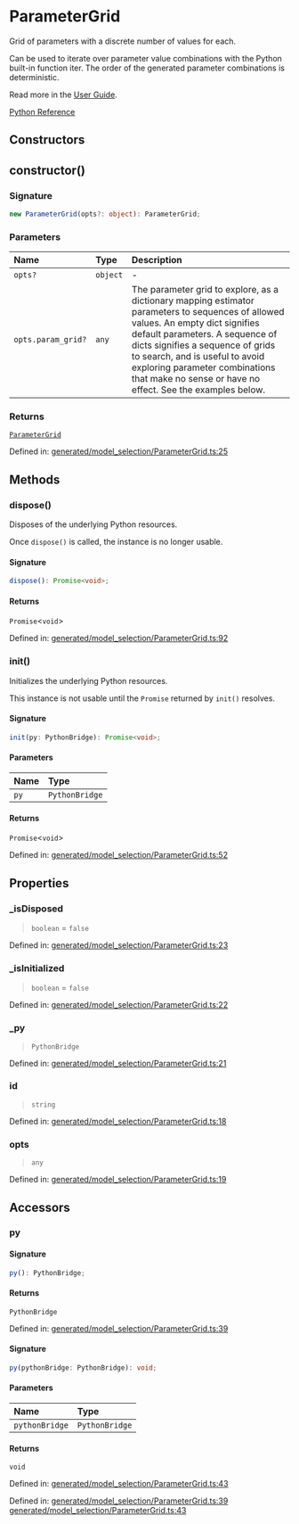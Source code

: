 # ParameterGrid

Grid of parameters with a discrete number of values for each.

Can be used to iterate over parameter value combinations with the Python built-in function iter. The order of the generated parameter combinations is deterministic.

Read more in the [User Guide](../grid_search.html#grid-search).

[Python Reference](https://scikit-learn.org/stable/modules/generated/sklearn.model_selection.ParameterGrid.html)

## Constructors

## constructor()

### Signature

```ts
new ParameterGrid(opts?: object): ParameterGrid;
```

### Parameters

| Name | Type | Description |
| :------ | :------ | :------ |
| `opts?` | `object` | - |
| `opts.param_grid?` | `any` | The parameter grid to explore, as a dictionary mapping estimator parameters to sequences of allowed values.  An empty dict signifies default parameters.  A sequence of dicts signifies a sequence of grids to search, and is useful to avoid exploring parameter combinations that make no sense or have no effect. See the examples below. |

### Returns

[`ParameterGrid`](ParameterGrid.md)

Defined in:  [generated/model\_selection/ParameterGrid.ts:25](https://github.com/transitive-bullshit/scikit-learn-ts/blob/22af0e7/packages/sklearn/src/generated/model_selection/ParameterGrid.ts#L25)

## Methods

### dispose()

Disposes of the underlying Python resources.

Once `dispose()` is called, the instance is no longer usable.

#### Signature

```ts
dispose(): Promise<void>;
```

#### Returns

`Promise`\<`void`\>

Defined in:  [generated/model\_selection/ParameterGrid.ts:92](https://github.com/transitive-bullshit/scikit-learn-ts/blob/22af0e7/packages/sklearn/src/generated/model_selection/ParameterGrid.ts#L92)

### init()

Initializes the underlying Python resources.

This instance is not usable until the `Promise` returned by `init()` resolves.

#### Signature

```ts
init(py: PythonBridge): Promise<void>;
```

#### Parameters

| Name | Type |
| :------ | :------ |
| `py` | `PythonBridge` |

#### Returns

`Promise`\<`void`\>

Defined in:  [generated/model\_selection/ParameterGrid.ts:52](https://github.com/transitive-bullshit/scikit-learn-ts/blob/22af0e7/packages/sklearn/src/generated/model_selection/ParameterGrid.ts#L52)

## Properties

### \_isDisposed

> `boolean`  = `false`

Defined in:  [generated/model\_selection/ParameterGrid.ts:23](https://github.com/transitive-bullshit/scikit-learn-ts/blob/22af0e7/packages/sklearn/src/generated/model_selection/ParameterGrid.ts#L23)

### \_isInitialized

> `boolean`  = `false`

Defined in:  [generated/model\_selection/ParameterGrid.ts:22](https://github.com/transitive-bullshit/scikit-learn-ts/blob/22af0e7/packages/sklearn/src/generated/model_selection/ParameterGrid.ts#L22)

### \_py

> `PythonBridge`

Defined in:  [generated/model\_selection/ParameterGrid.ts:21](https://github.com/transitive-bullshit/scikit-learn-ts/blob/22af0e7/packages/sklearn/src/generated/model_selection/ParameterGrid.ts#L21)

### id

> `string`

Defined in:  [generated/model\_selection/ParameterGrid.ts:18](https://github.com/transitive-bullshit/scikit-learn-ts/blob/22af0e7/packages/sklearn/src/generated/model_selection/ParameterGrid.ts#L18)

### opts

> `any`

Defined in:  [generated/model\_selection/ParameterGrid.ts:19](https://github.com/transitive-bullshit/scikit-learn-ts/blob/22af0e7/packages/sklearn/src/generated/model_selection/ParameterGrid.ts#L19)

## Accessors

### py

#### Signature

```ts
py(): PythonBridge;
```

#### Returns

`PythonBridge`

Defined in:  [generated/model\_selection/ParameterGrid.ts:39](https://github.com/transitive-bullshit/scikit-learn-ts/blob/22af0e7/packages/sklearn/src/generated/model_selection/ParameterGrid.ts#L39)

#### Signature

```ts
py(pythonBridge: PythonBridge): void;
```

#### Parameters

| Name | Type |
| :------ | :------ |
| `pythonBridge` | `PythonBridge` |

#### Returns

`void`

Defined in:  [generated/model\_selection/ParameterGrid.ts:43](https://github.com/transitive-bullshit/scikit-learn-ts/blob/22af0e7/packages/sklearn/src/generated/model_selection/ParameterGrid.ts#L43)

Defined in:  [generated/model\_selection/ParameterGrid.ts:39](https://github.com/transitive-bullshit/scikit-learn-ts/blob/22af0e7/packages/sklearn/src/generated/model_selection/ParameterGrid.ts#L39) [generated/model\_selection/ParameterGrid.ts:43](https://github.com/transitive-bullshit/scikit-learn-ts/blob/22af0e7/packages/sklearn/src/generated/model_selection/ParameterGrid.ts#L43)
